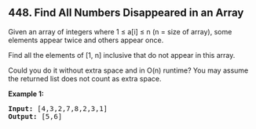 ## 448. Find All Numbers Disappeared in an Array

Given an array of integers where 1 ≤ a[i] ≤ n (n = size of array), some elements appear twice and others appear once.

Find all the elements of [1, n] inclusive that do not appear in this array.

Could you do it without extra space and in O(n) runtime? You may assume the returned list does not count as extra space.


**Example 1:**

<pre>
<b>Input:</b> [4,3,2,7,8,2,3,1]
<b>Output:</b> [5,6]

</pre>
